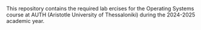 This repository contains the required lab ercises for the Operating Systems course at AUTH (Aristotle University of Thessaloniki) during the 2024-2025 academic year.

